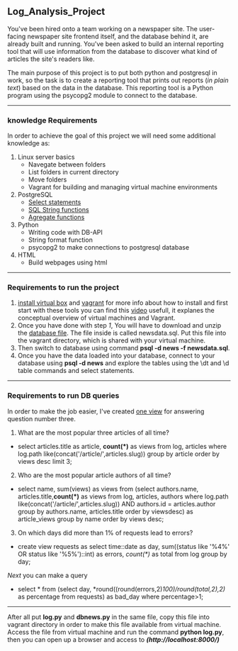 ## Log_Analysis_Project
You've been hired onto a team working on a newspaper site. The user-facing newspaper site frontend itself, and the database behind it, are already built and running. You've been asked to build an internal reporting tool that will use information from the database to discover what kind of articles the site's readers like.

The main purpose of this project is to put both python and postgresql in work, so the task is to create a reporting tool that prints out reports (*in plain text*) based on the data in the database. This reporting tool is a Python program using the psycopg2 module to connect to the database.
* * *
### knowledge Requirements
In order to achieve the goal of this project we will need some additional knowledge as:
1. Linux server basics
    * Navegate between folders
    * List folders in current directory
    * Move folders
    * Vagrant for building and managing virtual machine environments
2. PostgreSQL
    * [Select statements](https://www.postgresql.org/docs/9.5/static/sql-select.html)
    * [SQL String functions](https://www.postgresql.org/docs/9.5/static/functions-string.html)
    * [Agregate functions](https://www.postgresql.org/docs/9.5/static/functions-aggregate.html)
3. Python
    * Writing code with DB-API
    * String format function
    * psycopg2 to make connections to postgresql database
4. HTML
    * Build webpages using html
* * *    
### Requirements to run the project
1. [install virtual box](https://www.virtualbox.org/wiki/Download_Old_Builds_5_1) and [vagrant](https://www.vagrantup.com/) for more info about how to install and first start with these tools you can find this [video](https://www.youtube.com/watch?v=djnqoEO2rLc) usefull, it explanes the conceptual overview of virtual machines and Vagrant.
2. Once you have done with step *1*, You will have to download and unzip the [database file](https://d17h27t6h515a5.cloudfront.net/topher/2016/August/57b5f748_newsdata/newsdata.zip). The file inside is called newsdata.sql. Put this file into the vagrant directory, which is shared with your virtual machine.
3. Then switch to database using command **psql -d news -f newsdata.sql**.
4. Once you have the data loaded into your database, connect to your database using **psql -d news** and explore the tables using the \dt and \d table commands and select statements.
* * *
### Requirements to run DB queries

In order to make the job easier, I've created [one view](https://www.postgresql.org/docs/9.2/static/sql-createview.html) for answering question number three.

1. What are the most popular three articles of all time?
  * select articles.title as article,
      **count(*)** as views from log,
      articles where log.path
      like(concat('/article/',articles.slug))
      group by article order by views desc limit 3;

2. Who are the most popular article authors of all time?
  * select name, sum(views) as views from (select authors.name,
      articles.title,**count(*)** as views from log, articles,
      authors where log.path like(concat('/article/',articles.slug))
      AND authors.id = articles.author group by authors.name,
      articles.title order by viewsdesc) as article_views
      group by name order by views desc;

3. On which days did more than 1% of requests lead to errors?
  * create view requests as select time::date as day,
      sum((status like '%4%' OR status like '%5%')::int) as errors,
      _count(*)_ as total from log group by day;

  *_Next_* you can make a query
  * select * from (select day, *round((round(errors,2)*100)/round(total,2),2)*
      as percentage from requests) as bad_day where percentage>1;
 * * *
 After all put **log.py** and **dbnews.py** in the same file, copy this file into vagrant directory in order to make this file available from virtual machine. Access the file from virtual machine and run the command **python log.py**, then you can open up a browser and access to **_(http://localhost:8000/)_**
